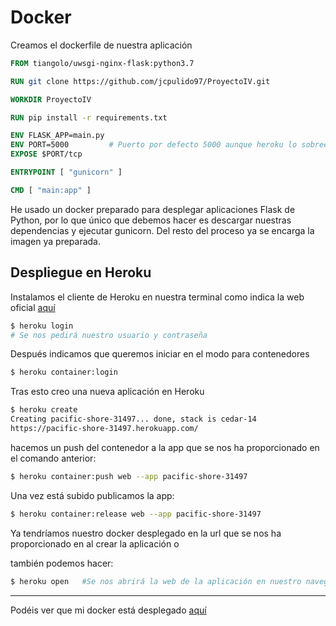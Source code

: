 # Docker

Creamos el dockerfile de nuestra aplicación

```dockerfile
FROM tiangolo/uwsgi-nginx-flask:python3.7

RUN git clone https://github.com/jcpulido97/ProyectoIV.git

WORKDIR ProyectoIV

RUN pip install -r requirements.txt

ENV FLASK_APP=main.py
ENV PORT=5000         # Puerto por defecto 5000 aunque heroku lo sobreescribirá
EXPOSE $PORT/tcp

ENTRYPOINT [ "gunicorn" ]

CMD [ "main:app" ]
```

He usado un docker preparado para desplegar aplicaciones Flask de Python, por lo que único que debemos hacer es descargar nuestras dependencias y ejecutar gunicorn. Del resto del proceso ya se encarga la imagen ya preparada.

## Despliegue en Heroku

Instalamos el cliente de Heroku en nuestra terminal como indica la web oficial [aquí](https://devcenter.heroku.com/articles/heroku-cli#download-and-install)

```bash
$ heroku login
# Se nos pedirá nuestro usuario y contraseña
```

Después indicamos que queremos iniciar en el modo para contenedores

```bash
$ heroku container:login
```

Tras esto creo una nueva aplicación en Heroku 

```bash
$ heroku create
Creating pacific-shore-31497... done, stack is cedar-14
https://pacific-shore-31497.herokuapp.com/
```

hacemos un push del contenedor a la app que se nos ha proporcionado en el comando anterior:

```bash
$ heroku container:push web --app pacific-shore-31497
```

Una vez está subido publicamos la app:

```bash
$ heroku container:release web --app pacific-shore-31497
```

Ya tendríamos nuestro docker desplegado en la url que se nos ha proporcionado en al crear la aplicación o 

también podemos hacer:

```bash
$ heroku open	#Se nos abrirá la web de la aplicación en nuestro navegador 
```

---

Podéis ver que mi docker está desplegado [aquí](https://pacific-shore-31497.herokuapp.com/status)

